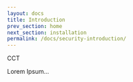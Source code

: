 ```yaml
---
layout: docs
title: Introduction
prev_section: home
next_section: installation
permalink: /docs/security-introduction/
---
```


CCT


Lorem Ipsum...